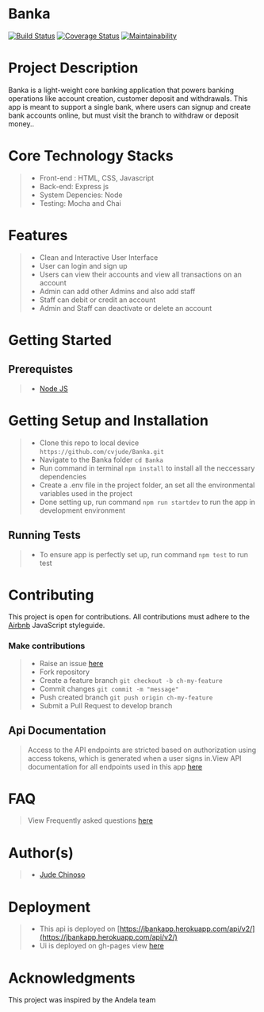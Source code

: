 # Banka

[![Build Status](https://travis-ci.org/cvjude/Banka.svg?branch=develop)](https://travis-ci.org/cvjude/Banka)
[![Coverage Status](https://coveralls.io/repos/github/cvjude/Banka/badge.svg?branch=ch-update-readme-and-add-badges-164893909)](https://coveralls.io/github/cvjude/Banka?branch=ch-update-readme-and-add-badges-164893909)
[![Maintainability](https://api.codeclimate.com/v1/badges/8a9845ae1ad1fd4d7906/maintainability)](https://codeclimate.com/github/cvjude/Banka/maintainability)

# Project Description
Banka is a light-weight core banking application that powers banking operations like account
creation, customer deposit and withdrawals. This app is meant to support a single bank, where
users can signup and create bank accounts online, but must visit the branch to withdraw or
deposit money..

# Core Technology Stacks
>- Front-end : HTML, CSS, Javascript
>- Back-end:  Express js
>- System Depencies:  Node
>- Testing: Mocha and Chai

# Features
>- Clean and Interactive User Interface
>- User can login and sign up
>- Users can view their accounts and view all transactions on an account
>- Admin can add other Admins and also add staff
>- Staff can debit or credit an account
>- Admin and Staff can deactivate or delete an account

# Getting Started

## Prerequistes
>- [Node JS](https://nodejs.org/en/)

# Getting Setup and Installation
>- Clone this repo to local device `https://github.com/cvjude/Banka.git`
>- Navigate to the Banka folder `cd Banka`
>- Run command in terminal `npm install` to install all the neccessary dependencies
>- Create a .env file in the project folder, an set all the environmental variables used in the project
>- Done setting up, run command `npm run startdev` to run the app in development environment 

## Running Tests
>- To ensure app is perfectly set up, run command `npm test` to run test

# Contributing
This project is open for contributions. All contributions must adhere to the [Airbnb](https://github.com/airbnb/javascript) JavaScript styleguide.

### Make contributions 
>- Raise an issue [here](https://github.com/cvjude/Banka/issues)
>- Fork repository
>- Create a feature branch `git checkout -b ch-my-feature`
>- Commit changes `git commit -m "message"`
>- Push created branch `git push origin ch-my-feature`
>- Submit a Pull Request to develop branch

## Api Documentation
> Access to the API endpoints are stricted based on authorization using access tokens, which is generated when a user signs in.View API documentation for all endpoints used in this app [here](https://jbankapp.herokuapp.com/swagger)

# FAQ
> View Frequently asked questions [here](https://github.com/cvjude/Banka/wiki)

# Author(s)
>- [Jude Chinoso](https://github.com/cvjude)

# Deployment
>- This api is deployed on [https://jbankapp.herokuapp.com/api/v2/](https://jbankapp.herokuapp.com/api/v2/)
>- Ui is deployed on gh-pages view [here](http://cvjude.github.io/Banka/UI/index.html)

# Acknowledgments
This project was inspired by the Andela team
